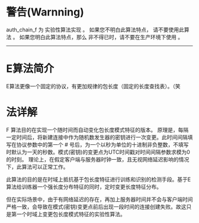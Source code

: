 # 警告(Warnning)

auth_chain_f 为 实验性算法实现 。
如果您不明白此算法特点， 请不要使用此算法 。
如果您明白此算法特点，那么 非不得已时，请不要在生产环境下使用 。




-----


# E算法简介

E算法更像一个固定的协议，有更加规律的包长度（固定的长度查找表）。（笑

# 法详解

F 算法目的在实现一个随时间而自动变化包长度模式特征的版本。
原理是，每隔一定时间后，将新建连接中作为随机数发生器的密钥进行一次变更。此时间间隔填写在协议参数中的第一个 # 号后，为一个以秒为单位的十进制非负整数，不填写时默认为一天的秒数。模式(密钥)的变更点为UTC时间戳对时间间隔参数求模为0的时刻。
理论上，在假定客户端与服务器时钟一致，且无视网络延迟影响的情况下，此算法可以正常工作。

此算法的目的是在时域上抵抗基于包长度特征进行训练和识别的检测手段。基于E算法给训练器一个强长度分布特征的同时，定时变更长度特征分布。

但在实际场景中，由于有网络延迟的存在，再加上服务器时间并不会与客户端时间严格一致，会导致在模式(密钥)变更点前后出现一段时间的连接创建失败。故这只是第一个时域上变更包长度模式特征的实验性算法。
